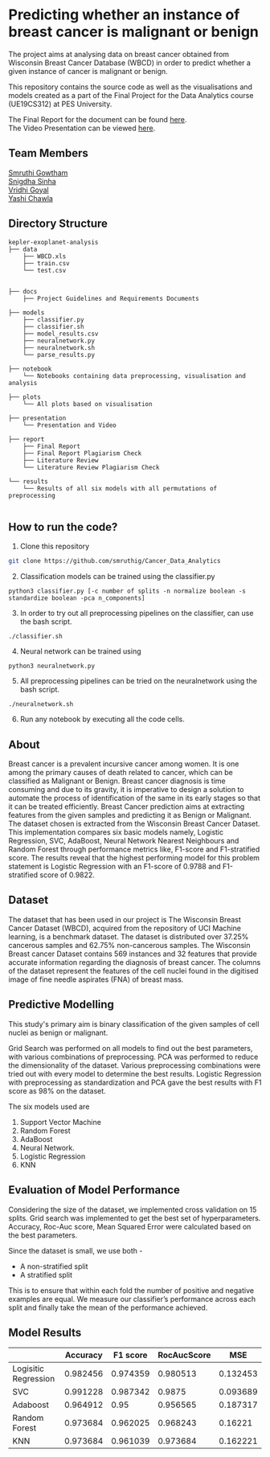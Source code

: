 # Predicting whether an instance of breast cancer is malignant or benign

The project aims at analysing data on breast cancer obtained from Wisconsin Breast Cancer Database (WBCD) in order to predict whether a given instance of cancer is malignant or benign.

This repository contains the source code as well as the visualisations and models created as a part of the Final Project for the Data Analytics course (UE19CS312) at PES University.

The Final Report for the document can be found [here](https://drive.google.com/file/d/1bvMVRW-fg9vHtm-FSPI9T7EkJz2u46Wi/view?usp=sharing). <br>
The Video Presentation can be viewed [here](https://drive.google.com/file/d/1YQ_X-XuokOeZ9NOVt42OK88ZiW2G3xQ-/view?usp=drivesdk).

## Team Members

[Smruthi Gowtham](https://github.com/smruthig) <br>
[Snigdha Sinha](https://github.com/Snigdha-Sinha) <br>
[Vridhi Goyal](https://github.com/Vridhi-Goyal) <br>
[Yashi Chawla](https://github.com/Yashi-Chawla) <br>

## Directory Structure

```
kepler-exoplanet-analysis
├── data
    ├── WBCD.xls
    ├── train.csv
    └── test.csv


├── docs
    ├── Project Guidelines and Requirements Documents

├── models
    ├── classifier.py
    ├── classifier.sh
    ├── model_results.csv
    ├── neuralnetwork.py
    ├── neuralnetwork.sh
    └── parse_results.py

├── notebook
    └── Notebooks containing data preprocessing, visualisation and analysis

├── plots
    └── All plots based on visualisation

├── presentation
    └── Presentation and Video

├── report
    ├── Final Report
    ├── Final Report Plagiarism Check
    ├── Literature Review
    └── Literature Review Plagiarism Check

└── results
    └── Results of all six models with all permutations of preprocessing


```

## How to run the code?

1. Clone this repository

```bash
git clone https://github.com/smruthig/Cancer_Data_Analytics
```

2. Classification models can be trained using the classifier.py

```
python3 classifier.py [-c number of splits -n normalize boolean -s standardize boolean -pca n_components]
```

3. In order to try out all preprocessing pipelines on the classifier, can use the bash script.

```
./classifier.sh
```

4. Neural network can be trained using

```
python3 neuralnetwork.py
```

5. All preprocessing pipelines can be tried on the neuralnetwork using the bash script.

```
./neuralnetwork.sh
```

6. Run any notebook by executing all the code cells.

## About 
Breast cancer is a prevalent incursive cancer among women. It is one among the primary causes of death related to cancer,
which can be classified as Malignant or Benign. Breast cancer diagnosis is time consuming and due to its gravity, it is imperative to design a solution to automate the process of identification of the same in its early stages so that it can be treated efficiently. Breast Cancer prediction aims at extracting features from the given samples and predicting it as Benign or Malignant. The dataset chosen is extracted from the Wisconsin Breast Cancer Dataset. This implementation compares six basic models namely, Logistic Regression, SVC, AdaBoost, Neural Network Nearest Neighbours and Random Forest through performance metrics like, F1-score and F1-stratified score. The results reveal that the highest performing model for this problem statement is Logistic Regression with an F1-score of 0.9788 and F1-stratified score of 0.9822.

## Dataset
The dataset that has been used in our project is The Wisconsin Breast Cancer Dataset (WBCD),  acquired from the repository of UCI Machine learning, is a benchmark dataset. The dataset is distributed over 37.25\% cancerous samples and 62.75\% non-cancerous samples.
The Wisconsin Breast cancer Dataset contains 569 instances and 32 features that provide accurate information regarding the
diagnosis of breast cancer. The columns of the dataset represent the features of the cell nuclei found in the digitised image of fine needle aspirates (FNA) of breast mass.

## Predictive Modelling

This study's primary aim is binary classification of the given samples of cell nuclei as benign or malignant.

Grid Search was performed on all models to find out the best parameters, with various combinations of preprocessing.
PCA was performed to reduce the dimensionality of the dataset. 
Various preprocessing combinations were tried out with every model to determine the best results. 
Logistic Regression with preprocessing as standardization and PCA gave the best results with F1 score as 98% on the dataset. 

The six models used are

1. Support Vector Machine
2. Random Forest
3. AdaBoost
4. Neural Network.
5. Logistic Regression
6. KNN

## Evaluation of Model Performance

Considering the size of the dataset, we implemented cross validation on 15 splits. 
Grid search was implemented to get the best set of hyperparameters. 
Accuracy,  Roc-Auc score, Mean Squared Error were calculated based on the best parameters. 

Since the dataset is small, we use both -

- A non-stratified split
- A stratified split

This is to ensure that within each fold the number of positive and negative examples are equal. We measure our classifier’s performance across each split and finally take the mean of the performance achieved.

## Model Results
|                      | Accuracy | F1 score | RocAucScore | MSE      |
|----------------------|----------|----------|-------------|----------|
| Logisitic Regression | 0.982456 | 0.974359 | 0.980513    | 0.132453 |
| SVC                  | 0.991228 | 0.987342 | 0.9875      | 0.093689 |
| Adaboost             | 0.964912 | 0.95     | 0.956565    | 0.187317 |
| Random Forest        | 0.973684 | 0.962025 | 0.968243    | 0.16221  |
| KNN                  | 0.973684 | 0.961039 | 0.973684    | 0.162221 |